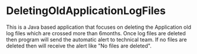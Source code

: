 # DeletingOldApplicationLogFiles
This is a Java based application that focuses on deleting the Application old log files which are crossed more than 6months. Once log files are deleted then program will send the automatic alert to technical team. If no files are deleted then will receive the alert like "No files are deleted".  
